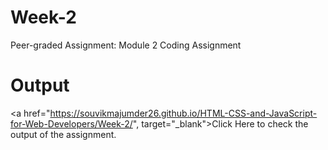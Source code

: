 # Week-2
Peer-graded Assignment: Module 2 Coding Assignment
# Output
<a href="https://souvikmajumder26.github.io/HTML-CSS-and-JavaScript-for-Web-Developers/Week-2/", target="_blank">Click Here</a> to check the output of the assignment.
